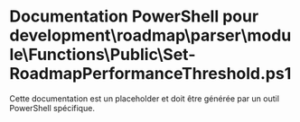 # Documentation PowerShell pour development\roadmap\parser\module\Functions\Public\Set-RoadmapPerformanceThreshold.ps1

Cette documentation est un placeholder et doit être générée par un outil PowerShell spécifique.
